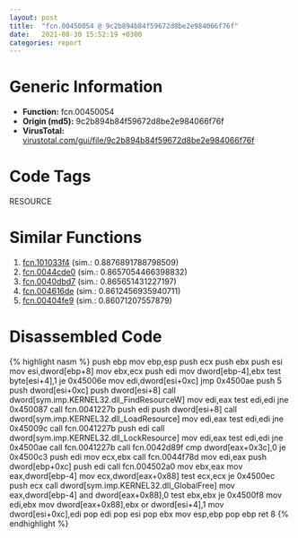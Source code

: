 ```yaml
---
layout: post
title:  "fcn.00450054 @ 9c2b894b84f59672d8be2e984066f76f"
date:   2021-08-30 15:52:19 +0300
categories: report
---
```


# Generic Information
- **Function:** fcn.00450054
- **Origin (md5):** 9c2b894b84f59672d8be2e984066f76f
- **VirusTotal:** [virustotal.com/gui/file/9c2b894b84f59672d8be2e984066f76f][virustotal_ref]

# Code Tags
<span class="tag" id="RESOURCE">RESOURCE</span>


# Similar Functions

1. [fcn.101033f4][similar_1_ref] (sim.: 0.8876891788798509)
2. [fcn.0044cde0][similar_2_ref] (sim.: 0.8657054466398832)
3. [fcn.0040dbd7][similar_3_ref] (sim.: 0.865651431227197)
4. [fcn.004616de][similar_4_ref] (sim.: 0.8612456935940711)
5. [fcn.00404fe9][similar_5_ref] (sim.: 0.86071207557879)


# Disassembled Code

{% highlight nasm %}
push ebp
mov ebp,esp
push ecx
push ebx
push esi
mov esi,dword[ebp+8]
mov ebx,ecx
push edi
mov dword[ebp-4],ebx
test byte[esi+4],1
je 0x45006e
mov edi,dword[esi+0xc]
jmp 0x4500ae
push 5
push dword[esi+0xc]
push dword[esi+8]
call dword[sym.imp.KERNEL32.dll_FindResourceW]
mov edi,eax
test edi,edi
jne 0x450087
call fcn.0041227b
push edi
push dword[esi+8]
call dword[sym.imp.KERNEL32.dll_LoadResource]
mov edi,eax
test edi,edi
jne 0x45009c
call fcn.0041227b
push edi
call dword[sym.imp.KERNEL32.dll_LockResource]
mov edi,eax
test edi,edi
jne 0x4500ae
call fcn.0041227b
call fcn.0042d89f
cmp dword[eax+0x3c],0
je 0x4500c3
push edi
mov ecx,ebx
call fcn.0044f78d
mov edi,eax
push dword[ebp+0xc]
push edi
call fcn.004502a0
mov ebx,eax
mov eax,dword[ebp-4]
mov ecx,dword[eax+0x88]
test ecx,ecx
je 0x4500ec
push ecx
call dword[sym.imp.KERNEL32.dll_GlobalFree]
mov eax,dword[ebp-4]
and dword[eax+0x88],0
test ebx,ebx
je 0x4500f8
mov edi,ebx
mov dword[eax+0x88],ebx
or dword[esi+4],1
mov dword[esi+0xc],edi
pop edi
pop esi
pop ebx
mov esp,ebp
pop ebp
ret 8
{% endhighlight %}


[similar_1_ref]: /report/fcn.101033f4@e5d49e0823e602f2ee948ac39d32c1eb
[similar_2_ref]: /report/fcn.0044cde0@9c2b894b84f59672d8be2e984066f76f
[similar_3_ref]: /report/fcn.0040dbd7@d4e56c7d970c209a3a2b3c4b4cc5e586
[similar_4_ref]: /report/fcn.004616de@d96761eb00d2d97e2b6f5ffffed0b46a
[similar_5_ref]: /report/fcn.00404fe9@d96761eb00d2d97e2b6f5ffffed0b46a
[virustotal_ref]: https://www.virustotal.com/gui/file/9c2b894b84f59672d8be2e984066f76f